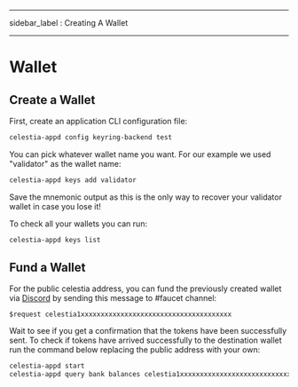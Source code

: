 - - -
sidebar_label : Creating A Wallet
- - -

# Wallet

## Create a Wallet

First, create an application CLI configuration file:

```sh
celestia-appd config keyring-backend test
```

You can pick whatever wallet name you want. For our example we used "validator" as the wallet name:

```sh
celestia-appd keys add validator
```

Save the mnemonic output as this is the only way to recover your validator wallet in case you lose it!

To check all your wallets you can run:

```sh
celestia-appd keys list
```

## Fund a Wallet

For the public celestia address, you can fund the previously created wallet via [Discord](https://discord.gg/celestiacommunity) by sending this message to #faucet channel:

```text
$request celestia1xxxxxxxxxxxxxxxxxxxxxxxxxxxxxxxxxxxxxx
```

Wait to see if you get a confirmation that the tokens have been successfully sent. To check if tokens have arrived successfully to the destination wallet run the command below replacing the public address with your own:

```sh
celestia-appd start
celestia-appd query bank balances celestia1xxxxxxxxxxxxxxxxxxxxxxxxxxxxxxxxxxxxxx
```
